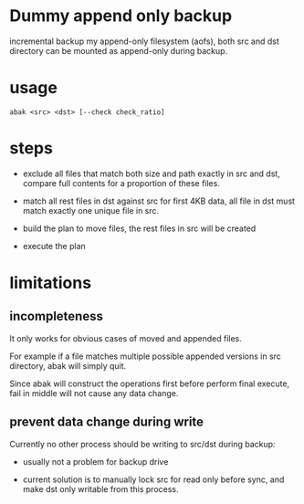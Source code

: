 # Dummy append only backup

incremental backup my append-only filesystem (aofs),
both src and dst directory can be mounted as append-only during backup.

# usage

```
abak <src> <dst> [--check check_ratio]
```

# steps

* exclude all files that match both size and path exactly in src and dst,
compare full contents for a proportion of these files.

* match all rest files in dst against src for first 4KB data,
all file in dst must match exactly one unique file in src.

* build the plan to move files, the rest files in src will be created

* execute the plan

# limitations

## incompleteness

It only works for obvious cases of moved and appended files.

For example if a file matches multiple possible appended versions in src directory,
abak will simply quit.

Since abak will construct the operations first before perform final execute,
fail in middle will not cause any data change.

## prevent data change during write

Currently no other process should be writing to src/dst during backup:

* usually not a problem for backup drive

* current solution is to manually lock src for read only before sync,
and make dst only writable from this process.
